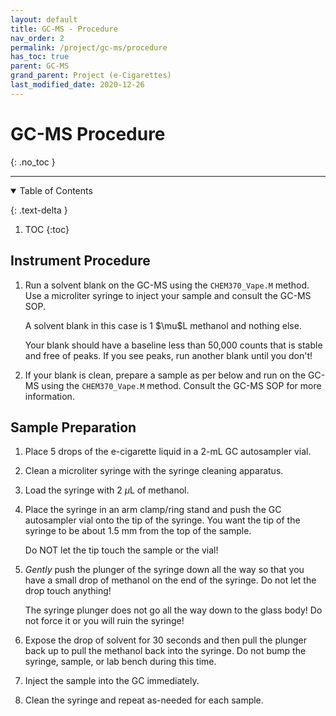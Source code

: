 ```yaml
---
layout: default
title: GC-MS - Procedure
nav_order: 2
permalink: /project/gc-ms/procedure
has_toc: true
parent: GC-MS
grand_parent: Project (e-Cigarettes)
last_modified_date: 2020-12-26
---
```


# GC-MS Procedure
{: .no_toc  }

----

<details open markdown="block">
  <summary>
  Table of Contents
  </summary>

  {: .text-delta }
1. TOC
{:toc}
</details>

## Instrument Procedure 

1. Run a solvent blank on the GC-MS using the `CHEM370_Vape.M` method.  Use a microliter syringe to inject your sample and consult the GC-MS SOP.

    <div class="tip">
      A solvent blank in this case is 1 $\mu$L methanol and nothing else.

    Your blank should have a baseline less than 50,000 counts that is stable and free of peaks.  If you see peaks, run another blank until you don't!
    </div>

2. If your blank is clean, prepare a sample as per below and run on the GC-MS using the `CHEM370_Vape.M` method.  Consult the GC-MS SOP for more information.

## Sample Preparation

1. Place 5 drops of the e-cigarette liquid in a 2-mL GC autosampler vial.
1. Clean a microliter syringe with the syringe cleaning apparatus.
1. Load the syringe with 2 $\mu$L of methanol.
1. Place the syringe in an arm clamp/ring stand and push the GC autosampler vial onto the tip of the syringe.  You want the tip of the syringe to be about 1.5 mm from the top of the sample.

    <div class="warning">
    Do NOT let the tip touch the sample or the vial!
    </div>

1. *Gently* push the plunger of the syringe down all the way so that you have a small drop of methanol on the end of the syringe.  Do not let the drop touch anything!

    <div class="warning">
    The syringe plunger does not go all the way down to the glass body!  Do not force it or you will ruin the syringe!
    </div>

1. Expose the drop of solvent for 30 seconds and then pull the plunger back up to pull the methanol back into the syringe.  Do not bump the syringe, sample, or lab bench during this time.
1. Inject the sample into the GC immediately.
1. Clean the syringe and repeat as-needed for each sample.

